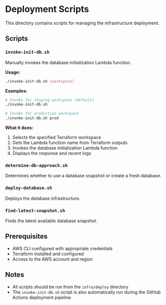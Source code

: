 # Deployment Scripts

This directory contains scripts for managing the infrastructure deployment.

## Scripts

### `invoke-init-db.sh`
Manually invokes the database initialization Lambda function.

**Usage:**
```bash
./invoke-init-db.sh [workspace]
```

**Examples:**
```bash
# Invoke for staging workspace (default)
./invoke-init-db.sh

# Invoke for production workspace
./invoke-init-db.sh prod
```

**What it does:**
1. Selects the specified Terraform workspace
2. Gets the Lambda function name from Terraform outputs
3. Invokes the database initialization Lambda function
4. Displays the response and recent logs

### `determine-db-approach.sh`
Determines whether to use a database snapshot or create a fresh database.

### `deploy-database.sh`
Deploys the database infrastructure.

### `find-latest-snapshot.sh`
Finds the latest available database snapshot.

## Prerequisites

- AWS CLI configured with appropriate credentials
- Terraform installed and configured
- Access to the AWS account and region

## Notes

- All scripts should be run from the `infra/deploy` directory
- The `invoke-init-db.sh` script is also automatically run during the GitHub Actions deployment pipeline 
